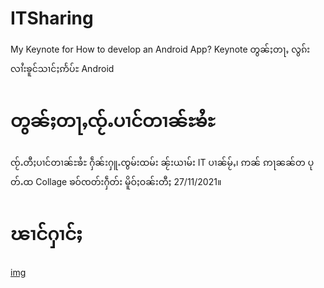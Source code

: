 # ITSharing
My Keynote for How to develop an Android App? Keynote တွၼ်ႈတႃႇ လွၵ်းလၢႆးၶူင်သၢင်ႈဢႅပ်ႊ Android
# တွၼ်ႈတႃႇၸႂ်ႉပၢင်တၢၼ်ႊၶႆႊ
ၸႂ်ႉတီႈပၢင်တၢၼ်ႊၶႆႊ ႁဵၼ်းႁူႉၸွမ်းထမ်း ၼႂ်းယၢမ်း IT ပၢၼ်မႂ်ႇ၊ ဢၼ် ဢႃၼၼ်တ ပုတ်ႉထ Collage ၶဝ်ၸတ်းႁဵတ်း မိူဝ်ႈဝၼ်းတီႈ 27/11/2021။
# ၽၢင်ႁၢင်ႈ
[img](screenshot.jpeg)

